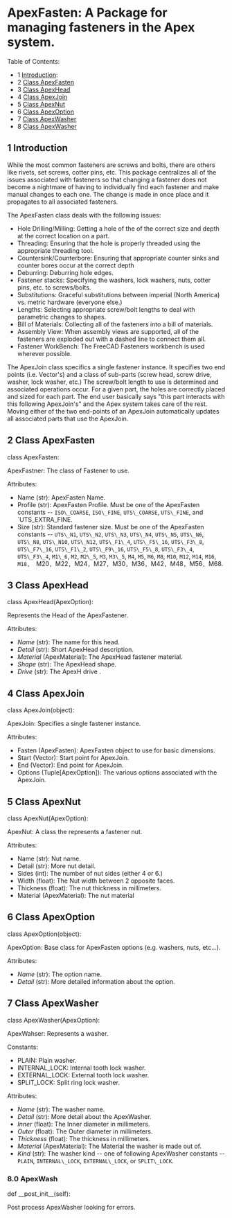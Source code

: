 # ApexFasten: A Package for managing fasteners in the Apex system.

Table of Contents:
* 1 [Introduction](#introduction):
* 2 [Class ApexFasten](#apexfasten)
* 3 [Class ApexHead](#apexhead)
* 4 [Class ApexJoin](#apexjoin)
* 5 [Class ApexNut](#apexnut)
* 6 [Class ApexOption](#apexoption)
* 7 [Class ApexWasher](#apexwasher)
* 8 [Class ApexWasher](#apexwasher)

## 1 <a name="introduction"></a>Introduction


While the most common fasteners are screws and bolts, there are others like rivets, set screws,
cotter pins, etc.  This package centralizes all of the issues associated with fasteners
so that changing a fastener does not become a nightmare of having to individually find
each fastener and make manual changes to each one.  The change is made in once place and
it propagates to all associated fasteners.

The ApexFasten class deals with the following issues:
* Hole Drilling/Milling:
  Getting a hole of the of the correct size and depth at the correct location on a part.
* Threading:
  Ensuring that the hole is properly threaded using the appropriate threading tool.
* Countersink/Counterbore:
  Ensuring that appropriate counter sinks and counter bores occur at the correct depth
* Deburring:
  Deburring hole edges.
* Fastener stacks:
  Specifying the washers, lock washers, nuts, cotter pins, etc. to screws/bolts.
* Substitutions:
  Graceful substitutions between imperial (North America) vs. metric hardware (everyone else.)
* Lengths:
  Selecting appropriate screw/bolt lengths to deal with parametric changes to shapes.
* Bill of Materials:
  Collecting all of the fasteners into a bill of materials.
* Assembly View:
  When assembly views are supported, all of the fasteners are exploded out with a dashed
  line to connect them all.
* Fastener WorkBench:
  The FreeCAD Fasteners workbench is used wherever possible.

The ApexJoin class specifics a single fastener instance.  It specifies two end points
(i.e. Vector's) and a class of sub-parts (screw head, screw drive, washer, lock washer, etc.)
The screw/bolt length to use is determined and associated operations occur.  For a given part,
the holes are correctly placed and sized for each part.  The end user basically says "this part
interacts with this following ApexJoin's" and the Apex system takes care of the rest.  Moving
either of the two end-points of an ApexJoin automatically updates all associated parts that
use the ApexJoin.


## 2 Class ApexFasten <a name="apexfasten"></a>

class ApexFasten:

ApexFastner: The class of Fastener to use.

Attributes:
* Name (str): ApexFasten Name.
* Profile (str): ApexFasten Profile.  Must be one of the ApexFasten constants --
  `ISO\_COARSE`, `ISO\_FINE`,  `UTS\_COARSE`, `UTS\_FINE`, and `UTS\_EXTRA\_FINE.
* Size (str): Standard fastener size.  Must be one of the ApexFasten constants --
  `UTS\_N1`, `UTS\_N2`, `UTS\_N3`, `UTS\_N4`, `UTS\_N5`, `UTS\_N6`, `UTS\_N8`, `UTS\_N10`, `UTS\_N12`,
  `UTS\_F1\_4`, `UTS\_F5\_16`, `UTS\_F3\_8`, `UTS\_F7\_16`, `UTS\_F1\_2`, `UTS\_F9\_16`, `UTS\_F5\_8`,
  `UTS\_F3\_4`, `UTS\_F3\_4`, `M1\_6`, `M2`, `M2\_5`, `M3`, `M3\_5`, `M4`, `M5`, `M6`, `M8`, `M10`,
  `M12`, `M14`, `M16`, `M18,  `M20`, `M22`, `M24`, `M27`, `M30`, `M36`, `M42`, `M48`, `M56`,
  `M68.


## 3 Class ApexHead <a name="apexhead"></a>

class ApexHead(ApexOption):

Represents the Head of the ApexFastener.

Attributes:
* *Name* (str): The name for this head.
* *Detail* (str): Short ApexHead description.
* *Material* (ApexMaterial): The ApexHead fastener material.
* *Shape* (str): The ApexHead shape.
* *Drive* (str): The ApexH drive .


## 4 Class ApexJoin <a name="apexjoin"></a>

class ApexJoin(object):

ApexJoin: Specifies a single fastener instance.

Attributes:
* Fasten (ApexFasten): ApexFasten object to use for basic dimensions.
* Start (Vector): Start point for ApexJoin.
* End (Vector): End point for ApexJoin.
* Options (Tuple[ApexOption]): The various options associated with the ApexJoin.


## 5 Class ApexNut <a name="apexnut"></a>

class ApexNut(ApexOption):

ApexNut: A class the represents a fastener nut.

Attributes:
* Name (str): Nut name.
* Detail (str): More nut detail.
* Sides (int): The number of nut sides (either 4 or 6.)
* Width (float): The Nut width between 2 opposite faces.
* Thickness (float): The nut thickness in millimeters.
* Material (ApexMaterial): The nut material


## 6 Class ApexOption <a name="apexoption"></a>

class ApexOption(object):

ApexOption: Base class for ApexFasten options (e.g. washers, nuts, etc...).

Attributes:
* *Name* (str): The option name.
* *Detail* (str): More detailed information about the option.


## 7 Class ApexWasher <a name="apexwasher"></a>

class ApexWasher(ApexOption):

ApexWahser: Represents a washer.

Constants:
* PLAIN: Plain washer.
* INTERNAL\_LOCK: Internal tooth lock washer.
* EXTERNAL\_LOCK: External tooth lock washer.
* SPLIT\_LOCK: Split ring lock washer.

Attributes:
* *Name* (str): The washer name.
* *Detail* (str): More detail about the ApexWasher.
* *Inner* (float): The Inner diameter in millimeters.
* *Outer* (float): The Outer diameter in millimeters.
* *Thickness* (float): The thickness in millimeters.
* *Material* (ApexMaterial): The Material the washer is made out of.
* *Kind* (str): The washer kind -- one of following ApexWasher constants --
  `PLAIN`, `INTERNAL\_LOCK`, `EXTERNAL\_LOCK`, or `SPLIT\_LOCK`.


### 8.0 ApexWash <a name="apexwasher"></a>

def \_\_post\_init\_\_(self):

Post process ApexWasher looking for errors.
